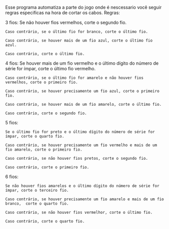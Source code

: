 ﻿
Esse programa automatiza a parte do jogo onde é nescessario
você seguir regras especificas na hora de cortar os cabos.
Regras:


3 fios:	
	Se não houver fios vermelhos, corte o segundo fio.
	
	Caso contrário, se o último fio for branco, corte o último fio.
	
	Caso contrário, se houver mais de um fio azul, corte o último fio azul.
	
	Caso contrário, corte o último fio.


4 fios:
	Se houver mais de um fio vermelho e o último dígito do número de série for ímpar, corte o último fio vermelho.
	
	Caso contrário, se o último fio for amarelo e não houver fios vermelhos, corte o primeiro fio.
	
	Caso contrário, se houver precisamente um fio azul, corte o primeiro fio.
	
	Caso contrário, se houver mais de um fio amarelo, corte o último fio.
	
	Caso contrário, corte o segundo fio.


5 fios:
	
	Se o último fio for preto e o último dígito do número de série for ímpar, corte o quarto fio.
	
	Caso contrário, se houver precisamente um fio vermelho e mais de um fio amarelo, corte o primeiro fio.
	
	Caso contrário, se não houver fios pretos, corte o segundo fio.
	
	Caso contrário, corte o primeiro fio.


6 fios:
	
	Se não houver fios amarelos e o último dígito do número de série for ímpar, corte o terceiro fio.
	
	Caso contrário, se houver precisamente um fio amarelo e mais de um fio branco, 	corte o quarto fio.
	
	Caso contrário, se não houver fios vermelhor, corte o último fio.
	
	Caso contrário, corte o quarto fio.
